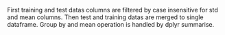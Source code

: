 First training and test datas columns are filtered by case insensitive for std and mean columns.
Then test and training datas are merged to single dataframe. Group by and mean operation is handled by dplyr summarise.